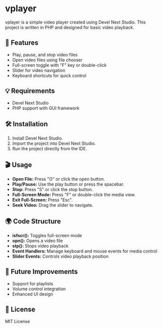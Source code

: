 # vplayer

vplayer is a simple video player created using Devel Next Studio. This project is written in PHP and designed for basic video playback.

## 🎵 Features
- Play, pause, and stop video files
- Open video files using file chooser
- Full-screen toggle with "F" key or double-click
- Slider for video navigation
- Keyboard shortcuts for quick control

## 💡 Requirements
- Devel Next Studio
- PHP support with GUI framework

## 🛠 Installation
1. Install Devel Next Studio.
2. Import the project into Devel Next Studio.
3. Run the project directly from the IDE.

## 🎬 Usage
- **Open File:** Press "O" or click the open button.
- **Play/Pause:** Use the play button or press the spacebar.
- **Stop:** Press "S" or click the stop button.
- **Full-Screen Mode:** Press "F" or double-click the media view.
- **Exit Full-Screen:** Press "Esc".
- **Seek Video:** Drag the slider to navigate.

## 🌍 Code Structure
- **isfscr():** Toggles full-screen mode
- **opn():** Opens a video file
- **stp():** Stops video playback
- **Event Handlers:** Manage keyboard and mouse events for media control
- **Slider Events:** Controls video playback position

## 🌟 Future Improvements
- Support for playlists
- Volume control integration
- Enhanced UI design

## 🚩 License
MIT License

